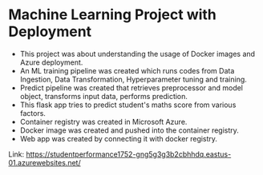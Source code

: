 # Machine Learning Project with Deployment
- This project was about understanding the usage of Docker images and Azure deployment.
- An ML training pipeline was created which runs codes from Data Ingestion, Data Transformation, Hyperparameter tuning and training.
- Predict pipeline was created that retrieves preprocessor and model object, transforms input data, performs prediction.
- This flask app tries to predict student's maths score from various factors.
- Container registry was created in Microsoft Azure.
- Docker image was created and pushed into the container registry.
- Web app was created by connecting it with docker registry.

Link: https://studentperformance1752-gng5g3g3b2cbhhdq.eastus-01.azurewebsites.net/
